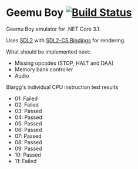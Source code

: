# Geemu Boy [![Build Status](https://travis-ci.org/jarkkopa/GeemuBoy.svg?branch=master)](https://travis-ci.org/jarkkopa/GeemuBoy)
Geemu Boy emulator for .NET Core 3.1.

Uses [SDL2](https://www.libsdl.org/) with [SDL2-CS Bindings](https://github.com/flibitijibibo/SDL2-CS) for rendering.

What should be implemented next:
- Missing opcodes (STOP, HALT and DAA)
- Memory bank controller
- Audio

Blargg's individual CPU instruction test results
- 01: Failed
- 02: Failed
- 03: Passed
- 04: Passed
- 05: Passed
- 06: Passed
- 07: Passed
- 08: Passed
- 09: Passed
- 10: Passed
- 11: Failed
